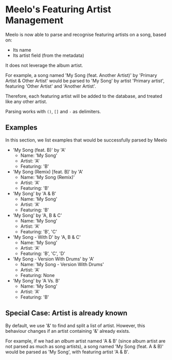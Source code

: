 # Meelo's Featuring Artist Management

Meelo is now able to parse and recognise featuring artists on a song, based on:

- Its name
- Its artist field (from the metadata)

It does not leverage the album artist.

For example, a song named 'My Song (feat. Another Artist)' by 'Primary Artist & Other Artist' would be parsed to 'My Song' by artist 'Primary artist', featuring 'Other Artist' and 'Another Artist'.

Therefore, each featuring artist will be added to the database, and treated like any other artist.

Parsing works with `()`, `[]` and `-` as delimiters.

## Examples

In this section, we list examples that would be successfully parsed by Meelo

- 'My Song (feat. B)' by 'A'
  - Name: 'My Song'
  - Artist: 'A'
  - Featuring: 'B'
- 'My Song (Remix) [feat. B]' by 'A'
  - Name: 'My Song (Remix)'
  - Artist: 'A'
  - Featuring: 'B'
- 'My Song' by 'A & B'
  - Name: 'My Song'
  - Artist: 'A'
  - Featuring: 'B'
- 'My Song' by 'A, B & C'
  - Name: 'My Song'
  - Artist: 'A'
  - Featuring: 'B', 'C'
- 'My Song - With D' by 'A, B & C'
  - Name: 'My Song'
  - Artist: 'A'
  - Featuring: 'B', 'C', 'D'
- 'My Song - Version With Drums' by 'A'
  - Name: 'My Song - Version With Drums'
  - Artist: 'A'
  - Featuring: None
- 'My Song' by 'A Vs. B'
  - Name: 'My Song'
  - Artist: 'A'
  - Featuring: 'B'

## Special Case: Artist is already known

By default, we use '&' to find and split a list of artist. However, this behaviour changes if an artist containing '&' already exists.

For example, if we had an *album* artist named 'A & B' (since album artist are not parsed as much as song artists), a song named 'My Song (feat. A & B)' would be parsed as 'My Song', with featuring artist 'A & B'.

